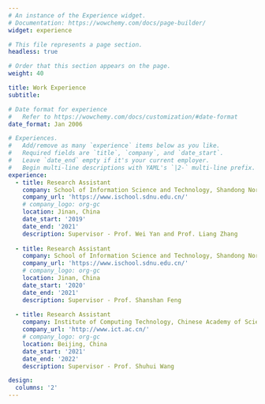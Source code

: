 ```yaml
---
# An instance of the Experience widget.
# Documentation: https://wowchemy.com/docs/page-builder/
widget: experience

# This file represents a page section.
headless: true

# Order that this section appears on the page.
weight: 40

title: Work Experience
subtitle:

# Date format for experience
#   Refer to https://wowchemy.com/docs/customization/#date-format
date_format: Jan 2006

# Experiences.
#   Add/remove as many `experience` items below as you like.
#   Required fields are `title`, `company`, and `date_start`.
#   Leave `date_end` empty if it's your current employer.
#   Begin multi-line descriptions with YAML's `|2-` multi-line prefix.
experience:
  - title: Research Assistant
    company: School of Information Science and Technology, Shandong Normal University
    company_url: 'https://www.ischool.sdnu.edu.cn/'
    # company_logo: org-gc
    location: Jinan, China
    date_start: '2019'
    date_end: '2021'
    description: Supervisor - Prof. Wei Yan and Prof. Liang Zhang
	
  - title: Research Assistant
    company: School of Information Science and Technology, Shandong Normal University
    company_url: 'https://www.ischool.sdnu.edu.cn/'
    # company_logo: org-gc
    location: Jinan, China
    date_start: '2020'
    date_end: '2021'
    description: Supervisor - Prof. Shanshan Feng
        
  - title: Research Assistant
    company: Institute of Computing Technology, Chinese Academy of Sciences
    company_url: 'http://www.ict.ac.cn/'
    # company_logo: org-gc
    location: Beijing, China
    date_start: '2021'
    date_end: '2022'
    description: Supervisor - Prof. Shuhui Wang

design:
  columns: '2'
---
```

